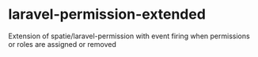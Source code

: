 # laravel-permission-extended
Extension of spatie/laravel-permission with event firing when permissions or roles are assigned or removed
